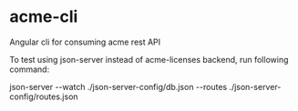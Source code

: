 # acme-cli
Angular cli for consuming acme rest API

To test using json-server instead of acme-licenses backend, run following command:

json-server --watch ./json-server-config/db.json --routes ./json-server-config/routes.json
